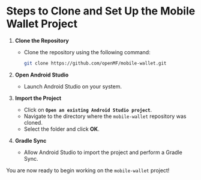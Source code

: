 # **Steps to Clone and Set Up the Mobile Wallet Project**

1. **Clone the Repository**  
   - Clone the repository using the following command:  
     ```bash
     git clone https://github.com/openMF/mobile-wallet.git
     ```

2. **Open Android Studio**  
   - Launch Android Studio on your system.

3. **Import the Project**  
   - Click on **`Open an existing Android Studio project`**.  
   - Navigate to the directory where the `mobile-wallet` repository was cloned.  
   - Select the folder and click **OK**.  

4. **Gradle Sync**  
   - Allow Android Studio to import the project and perform a Gradle Sync.  

You are now ready to begin working on the `mobile-wallet` project!
